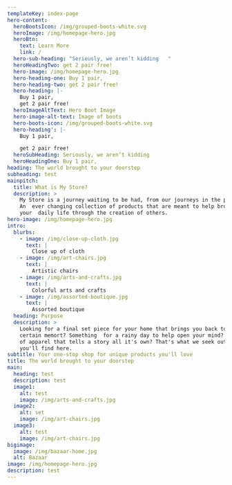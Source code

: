 ```yaml
---
templateKey: index-page
hero-content:
  heroBootsIcon: /img/grouped-boots-white.svg
  heroImage: /img/homepage-hero.jpg
  heroBtn:
    text: Learn More
    link: /
  hero-sub-heading: "Seriously, we aren’t kidding   "
  heroHeadingTwo: get 2 pair free!
  hero-image: /img/homepage-hero.jpg
  hero-heading-one: Buy 1 pair,
  hero-heading-two: get 2 pair free!
  hero-heading: |-
    Buy 1 pair,
    get 2 pair free!
  heroImageAltText: Hero Boot Image
  hero-image-alt-text: Image of boots
  hero-boots-icon: /img/grouped-boots-white.svg
  hero-heading': |-
    Buy 1 pair,

    get 2 pair free!
  heroSubHeading: Seriously, we aren’t kidding
  heroHeadingOne: Buy 1 pair,
heading: The world brought to your doorstep
subheading: test
mainpitch:
  title: What is My Store?
  description: >
    My Store is a journey waiting to be had, from our journeys in the past.
    An  ever changing collection of products that are meant to help broaden
    your  daily life through the creation of others.
hero-image: /img/homepage-hero.jpg
intro:
  blurbs:
    - image: /img/close-up-cloth.jpg
      text: |
        Close up of cloth
    - image: /img/art-chairs.jpg
      text: |
        Artistic chairs
    - image: /img/arts-and-crafts.jpg
      text: |
        Colorful arts and crafts
    - image: /img/assorted-boutique.jpg
      text: |
        Assorted boutique
  heading: Purpose
  description: >
    Looking for a final set piece for your home that brings you back to a
    certain memort? Something  for a rainy day to help open your mind? A piece
    of apparel that tells a story all it's own? That's what we seek out and hope
    you'll find here.
subtitle: Your one-stop shop for unique products you'll love
title: The world brought to your doorstep
main:
  heading: test
  description: test
  image1:
    alt: test
    image: /img/arts-and-crafts.jpg
  image2:
    alt: set
    image: /img/art-chairs.jpg
  image3:
    alt: test
    image: /img/art-chairs.jpg
bigimage:
  image: /img/bazaar-home.jpg
  alt: Bazaar
image: /img/homepage-hero.jpg
description: test
---
```

